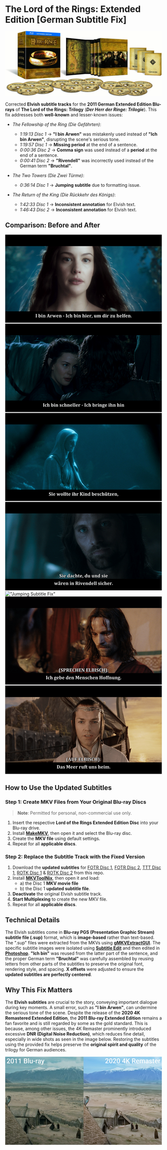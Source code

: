 # The Lord of the Rings: Extended Edition [German Subtitle Fix]

![2011 German Lord of the Rings Extended Edition Blu-ray](images/box-art.jpg)

Corrected **Elvish subtitle tracks** for the **2011 German Extended Edition Blu-rays** of **The Lord of the Rings: Trilogy** (***Der Herr der Ringe: Trilogie***). This fix addresses both **well-known** and lesser-known issues:

- *The Fellowship of the Ring (Die Gefährten)*:
   - *1:19:13 Disc 1* → **"I bin Arwen"** was mistakenly used instead of **"Ich bin Arwen"**, disrupting the scene's serious tone. 
   - *1:19:57 Disc 1* → **Missing period** at the end of a sentence.
   - *0:00:36 Disc 2* → **Comma sign** was used instead of a **period** at the end of a sentence.
   - *0:00:41 Disc 2* → **"Rivendell"** was incorrectly used instead of the German term **"Bruchtal"**.
     
- *The Two Towers (Die Zwei Türme)*:
   - *0:36:14 Disc 1* → **Jumping subtitle** due to formatting issue.
     
- *The Return of the King (Die Rückkehr des Königs)*:
   - *1:42:33 Disc 1* → **Inconsistent annotation** for Elvish text.
   - *1:46:43 Disc 2* → **Inconsistent annotation** for Elvish text.

## **Comparison: Before and After**

!["I bin Arwen" to "Ich bin Arwen"](images/comparison-1.gif)  
!["Missing Period Fix"](images/comparison-2.gif)  
!["Comma Sign Fix"](images/comparison-3.gif)
!["Rivendell to Bruchtal"](images/comparison-4.gif)
!["Jumping Subtitle Fix"](images/comparison-5.gif)
!["Removed Annotation I"](images/comparison-6.gif)
!["Removed Annotation II"](images/comparison-7.gif)

## **How to Use the Updated Subtitles**

### **Step 1: Create MKV Files from Your Original Blu-ray Discs**

> **Note**: Permitted for personal, non-commercial use only.

1. Insert the respective **Lord of the Rings Extended Edition Disc** into your Blu-ray drive.
2. Install **[MakeMKV](https://www.makemkv.com/download/)**, then open it and select the Blu-ray disc.
3. Create the **MKV file** using default settings.
4. Repeat for all **applicable discs**.

### **Step 2: Replace the Subtitle Track with the Fixed Version**

1. Download the **updated subtitles** for [FOTR Disc 1](https://github.com/jcoester/LOTR-EE-German-Subtitle-Fix/raw/main/lotr-ee-1-fotr-disc1-german-subtitle-fix.sup), [FOTR Disc 2](https://github.com/jcoester/LOTR-EE-German-Subtitle-Fix/raw/main/lotr-ee-1-fotr-disc2-german-subtitle-fix.sup), [TTT Disc 1](https://github.com/jcoester/LOTR-EE-German-Subtitle-Fix/raw/main/lotr-ee-2-ttt-disc1-german-subtitle-fix.sup), [ROTK Disc 1](https://github.com/jcoester/LOTR-EE-German-Subtitle-Fix/raw/main/lotr-ee-3-rotk-disc1-german-subtitle-fix.sup) & [ROTK Disc 2](https://github.com/jcoester/LOTR-EE-German-Subtitle-Fix/raw/main/lotr-ee-3-rotk-disc2-german-subtitle-fix.sup) from this repo.
2. Install **[MKVToolNix](https://mkvtoolnix.download/downloads.html)**, then open it and load:
   - a) the Disc 1 **MKV movie file**
   - b) the Disc 1 **updated subtitle file**.
3. **Deactivate** the original Elvish subtitle track.
4. **Start Multiplexing** to create the new MKV file.
5. Repeat for all **applicable discs**.

## **Technical Details**

The Elvish subtitles come in **Blu-ray PGS (Presentation Graphic Stream) subtitle file (.sup)** format, which is **image-based** rather than text-based. The ".sup" files were extracted from the MKVs using **[gMKVExtractGUI](https://mkvtoolnix.download/links.html)**. The specific subtitle images were isolated using **[Subtitle Edit](https://www.nikse.dk/subtitleedit)** and then edited in **[Photoshop](https://www.adobe.com/products/photoshop.html)**. **"Ich bin"** was reused from the latter part of the sentence, and the proper German term **"Bruchtal"** was carefully assembled by reusing letters from other parts of the subtitles to preserve the original font, rendering style, and spacing. **X offsets** were adjusted to ensure the **updated subtitles are perfectly centered**.

## **Why This Fix Matters**

The **Elvish subtitles** are crucial to the story, conveying important dialogue during key moments. A small error, such as **"I bin Arwen"**, can undermine the serious tone of the scene. Despite the release of the **2020 4K Remastered Extended Edition**, the **2011 Blu-ray Extended Edition** remains a fan favorite and is still regarded by some as the gold standard. This is because, among other issues, the 4K Remaster prominently introduced excessive **DNR (Digital Noise Reduction)**, which reduces fine detail, especially in wide shots as seen in the image below. Restoring the subtitles using the provided fix helps preserve the **original spirit and quality** of the trilogy for German audiences.

![2011 Blu-ray vs 2020 4K Remaster Comparison](images/2011-vs-2020.jpg)
